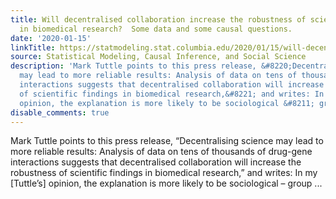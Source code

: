 ```yaml
---
title: Will decentralised collaboration increase the robustness of scientific findings
  in biomedical research?  Some data and some causal questions.
date: '2020-01-15'
linkTitle: https://statmodeling.stat.columbia.edu/2020/01/15/will-decentralised-collaboration-increase-the-robustness-of-scientific-findings-in-biomedical-research-some-data-and-some-causal-questions/
source: Statistical Modeling, Causal Inference, and Social Science
description: 'Mark Tuttle points to this press release, &#8220;Decentralising science
  may lead to more reliable results: Analysis of data on tens of thousands of drug-gene
  interactions suggests that decentralised collaboration will increase the robustness
  of scientific findings in biomedical research,&#8221; and writes: In my [Tuttle&#8217;s]
  opinion, the explanation is more likely to be sociological &#8211; group ...'
disable_comments: true
---
```

Mark Tuttle points to this press release, &#8220;Decentralising science may lead to more reliable results: Analysis of data on tens of thousands of drug-gene interactions suggests that decentralised collaboration will increase the robustness of scientific findings in biomedical research,&#8221; and writes: In my [Tuttle&#8217;s] opinion, the explanation is more likely to be sociological &#8211; group ...